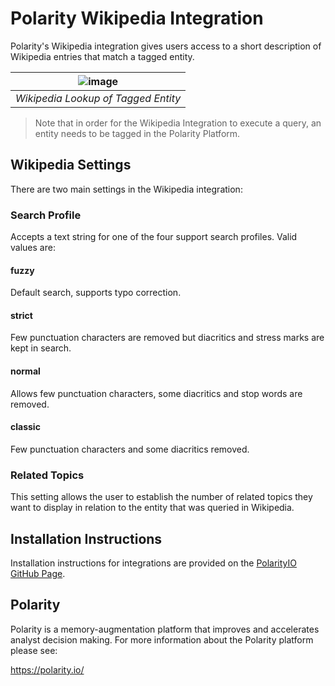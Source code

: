 # Polarity Wikipedia Integration

Polarity's Wikipedia integration gives users access to a short description of Wikipedia entries that match a tagged entity.

| ![image](https://user-images.githubusercontent.com/22529325/76760849-c9e77080-6764-11ea-821a-f6b876b28d56.png) |
|---|
|*Wikipedia Lookup of Tagged Entity* |

> Note that in order for the Wikipedia Integration to execute a query, an entity needs to be tagged in the Polarity Platform.  

## Wikipedia Settings

There are two main settings in the Wikipedia integration:

### Search Profile

Accepts a text string for one of the four support search profiles.  Valid values are:

#### fuzzy
Default search, supports typo correction.

#### strict
Few punctuation characters are removed but diacritics and stress marks are kept in search.

#### normal
Allows few punctuation characters, some diacritics and stop words are removed.

#### classic
Few punctuation characters and some diacritics removed.
   
### Related Topics

This setting allows the user to establish the number of related topics they want to display in relation to the entity that was queried in Wikipedia.

## Installation Instructions

Installation instructions for integrations are provided on the [PolarityIO GitHub Page](https://polarityio.github.io/).

## Polarity

Polarity is a memory-augmentation platform that improves and accelerates analyst decision making.  For more information about the Polarity platform please see: 

https://polarity.io/
